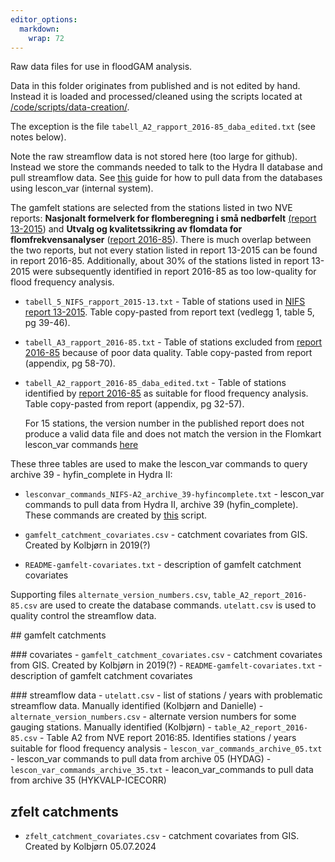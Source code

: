 ```yaml
---
editor_options: 
  markdown: 
    wrap: 72
---
```


Raw data files for use in floodGAM analysis.

Data in this folder originates from published and is not edited by hand.
Instead it is loaded and processed/cleaned using the scripts located at
[/code/scripts/data-creation/](/code/scripts/data-creation/).

The exception is the file `tabell_A2_rapport_2016-85_daba_edited.txt`
(see notes below).

Note the raw streamflow data is not stored here (too large for github).
Instead we store the commands needed to talk to the Hydra II database
and pull streamflow data. See
[this](/data/how-to/hvordan_henter_jeg_data_med_lescon_var.md) guide for
how to pull data from the databases using lescon_var (internal system).

The gamfelt stations are selected from the stations listed in two NVE
reports: **Nasjonalt formelverk for flomberegning i små nedbørfelt**
[(report
13-2015](https://publikasjoner.nve.no/rapport/2015/rapport2015_13.pdf))
and **Utvalg og kvalitetssikring av flomdata for flomfrekvensanalyser**
([report
2016-85](https://publikasjoner.nve.no/rapport/2016/rapport2016_85.pdf)).
There is much overlap between the two reports, but not every station
listed in report 13-2015 can be found in report 2016-85. Additionally,
about 30% of the stations listed in report 13-2015 were subsequently
identified in report 2016-85 as too low-quality for flood frequency
analysis.

-   `tabell_5_NIFS_rapport_2015-13.txt` - Table of stations used in
    [NIFS report
    13-2015](https://publikasjoner.nve.no/rapport/2015/rapport2015_13.pdf).
    Table copy-pasted from report text (vedlegg 1, table 5, pg 39-46).

-   `tabell_A3_rapport_2016-85.txt` - Table of stations excluded from
    [report
    2016-85](https://publikasjoner.nve.no/rapport/2016/rapport2016_85.pdf)
    because of poor data quality. Table copy-pasted from report
    (appendix, pg 58-70).

-   `tabell_A2_rapport_2016-85_daba_edited.txt` - Table of stations
    identified by [report
    2016-85](https://publikasjoner.nve.no/rapport/2016/rapport2016_85.pdf)
    as suitable for flood frequency analysis. Table copy-pasted from
    report (appendix, pg 32-57).

    For 15 stations, the version number in the published report does not
    produce a valid data file and does not match the version in the
    Flomkart lescon_var commands
    [here](\nve.no\fil\h\HM\Interne%20Prosjekter\Flomkart\Data\lesconvar)

These three tables are used to make the lescon_var commands to query
archive 39 - hyfin_complete in Hydra II:

-   `lesconvar_commands_NIFS-A2_archive_39-hyfincomplete.txt` -
    lescon_var commands to pull data from Hydra II, archive 39
    (hyfin_complete). These commands are created by
    [this](/code/scripts/1-data-creation/streamflow/1-pull-and-clean-data-from-HydraII.R)
    script.

-   `gamfelt_catchment_covariates.csv` - catchment covariates from GIS.
    Created by Kolbjørn in 2019(?)

-   `README-gamfelt-covariates.txt` - description of gamfelt catchment
    covariates

Supporting files `alternate_version_numbers.csv`,
`table_A2_report_2016-85.csv` are used to create the database commands.
`utelatt.csv` is used to quality control the streamflow data.

\## gamfelt catchments

\### covariates - `gamfelt_catchment_covariates.csv` - catchment
covariates from GIS. Created by Kolbjørn in 2019(?) -
`README-gamfelt-covariates.txt` - description of gamfelt catchment
covariates

\### streamflow data - `utelatt.csv` - list of stations / years with
problematic streamflow data. Manually identified (Kolbjørn and
Danielle) - `alternate_version_numbers.csv` - alternate version numbers
for some gauging stations. Manually identified (Kolbjørn) -
`table_A2_report_2016-85.csv` - Table A2 from NVE report 2016:85.
Identifies stations / years suitable for flood frequency analysis -
`lescon_var_commands_archive_05.txt` - lescon_var commands to pull data
from archive 05 (HYDAG) - `lescon_var_commands_archive_35.txt` -
leacon_var_commands to pull data from archive 35 (HYKVALP-ICECORR)

## zfelt catchments

-   `zfelt_catchment_covariates.csv` - catchment covariates from GIS.
    Created by Kolbjørn 05.07.2024
